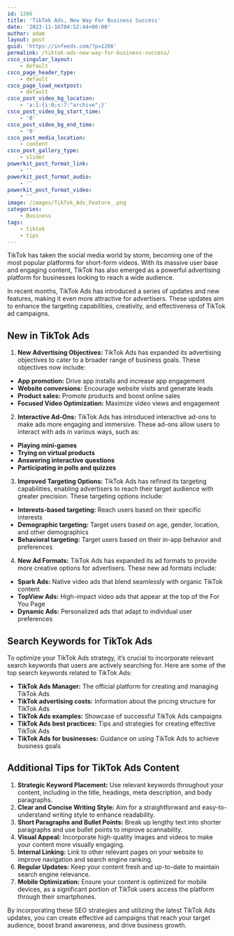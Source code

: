 ```yaml
---
id: 1266
title: 'TikTok Ads, New Way For Business Success'
date: '2023-11-16T04:52:44+00:00'
author: adam
layout: post
guid: 'https://infeeds.com/?p=1266'
permalink: /tiktok-ads-new-way-for-business-success/
csco_singular_layout:
    - default
csco_page_header_type:
    - default
csco_page_load_nextpost:
    - default
csco_post_video_bg_location:
    - 'a:1:{i:0;s:7:"archive";}'
csco_post_video_bg_start_time:
    - '0'
csco_post_video_bg_end_time:
    - '0'
csco_post_media_location:
    - content
csco_post_gallery_type:
    - slider
powerkit_post_format_link:
    - ''
powerkit_post_format_audio:
    - ''
powerkit_post_format_video:
    - ''
image: /images/TikTok_Ads_Feature_.png
categories:
    - Business
tags:
    - tiktok
    - tips
---
```


TikTok has taken the social media world by storm, becoming one of the most popular platforms for short-form videos. With its massive user base and engaging content, TikTok has also emerged as a powerful advertising platform for businesses looking to reach a wide audience.

In recent months, TikTok Ads has introduced a series of updates and new features, making it even more attractive for advertisers. These updates aim to enhance the targeting capabilities, creativity, and effectiveness of TikTok ad campaigns.

## **New in TikTok Ads**

1. **New Advertising Objectives:** TikTok Ads has expanded its advertising objectives to cater to a broader range of business goals. These objectives now include:

- **App promotion:** Drive app installs and increase app engagement
- **Website conversions:** Encourage website visits and generate leads
- **Product sales:** Promote products and boost online sales
- **Focused Video Optimization:** Maximize video views and engagement

2. **Interactive Ad-Ons:** TikTok Ads has introduced interactive ad-ons to make ads more engaging and immersive. These ad-ons allow users to interact with ads in various ways, such as:

- **Playing mini-games**
- **Trying on virtual products**
- **Answering interactive questions**
- **Participating in polls and quizzes**

3. **Improved Targeting Options:** TikTok Ads has refined its targeting capabilities, enabling advertisers to reach their target audience with greater precision. These targeting options include:

- **Interests-based targeting:** Reach users based on their specific interests
- **Demographic targeting:** Target users based on age, gender, location, and other demographics
- **Behavioral targeting:** Target users based on their in-app behavior and preferences

4. **New Ad Formats:** TikTok Ads has expanded its ad formats to provide more creative options for advertisers. These new ad formats include:

- **Spark Ads:** Native video ads that blend seamlessly with organic TikTok content
- **TopView Ads:** High-impact video ads that appear at the top of the For You Page
- **Dynamic Ads:** Personalized ads that adapt to individual user preferences

## **Search Keywords for TikTok Ads**

To optimize your TikTok Ads strategy, it’s crucial to incorporate relevant search keywords that users are actively searching for. Here are some of the top search keywords related to TikTok Ads:

- **TikTok Ads Manager:** The official platform for creating and managing TikTok Ads
- **TikTok advertising costs:** Information about the pricing structure for TikTok Ads
- **TikTok Ads examples:** Showcase of successful TikTok Ads campaigns
- **TikTok Ads best practices:** Tips and strategies for creating effective TikTok Ads
- **TikTok Ads for businesses:** Guidance on using TikTok Ads to achieve business goals

## **Additional Tips for TikTok Ads Content**

1. **Strategic Keyword Placement:** Use relevant keywords throughout your content, including in the title, headings, meta description, and body paragraphs.
2. **Clear and Concise Writing Style:** Aim for a straightforward and easy-to-understand writing style to enhance readability.
3. **Short Paragraphs and Bullet Points:** Break up lengthy text into shorter paragraphs and use bullet points to improve scannability.
4. **Visual Appeal:** Incorporate high-quality images and videos to make your content more visually engaging.
5. **Internal Linking:** Link to other relevant pages on your website to improve navigation and search engine ranking.
6. **Regular Updates:** Keep your content fresh and up-to-date to maintain search engine relevance.
7. **Mobile Optimization:** Ensure your content is optimized for mobile devices, as a significant portion of TikTok users access the platform through their smartphones.

By incorporating these SEO strategies and utilizing the latest TikTok Ads updates, you can create effective ad campaigns that reach your target audience, boost brand awareness, and drive business growth.